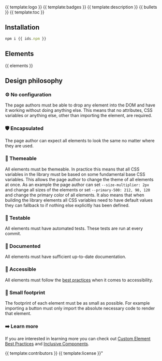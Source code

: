 {{ template:logo }}
{{ template:badges }}
{{ template:description }}
{{ bullets }}
{{ template:toc }}

## Installation

```javascript
npm i {{ ids.npm }}
```

## Elements
{{ elements }}

## Design philosophy

### ⚙️ No configuration

The page authors must be able to drop any element into the DOM and have it working without doing anything else. This means that no attributes, CSS variables or anything else, other than importing the element, are required.

### 🛡 Encapsulated

The page author can expect all elements to look the same no matter where they are used.

### 🎨 Themeable

All elements must be themeable. In practice this means that all CSS variables in the library must be based on some fundamental base CSS variables. This allows the page author to change the theme of all elements at once. As an example the page author can set `--size-multiplier: 2px` and change all sizes of the elements or set `--primary-500: 212, 90, 120` and change the primary color of all elements. It also means that when building the library elements all CSS variables need to have default values they can fallback to if nothing else explicitly has been defined.

### 🧮 Testable

All elements must have automated tests. These tests are run at every commit.

### 📃 Documented

All elements must have sufficient up-to-date documentation.

### 🔦 Accessible

All elements must follow the [best practices](https://www.w3.org/WAI/standards-guidelines/aria/) when it comes to accessibility.

### 🦶 Small footprint

The footprint of each element must be as small as possible. For example importing a button must only import the absolute necessary code to render that element.

### ➡️ Learn more

If you are interested in learning more you can check out [Custom Element Best Practices](https://developers.google.com/web/fundamentals/web-components/best-practices) and [Inclusive Components](https://inclusive-components.design/#components).

{{ template:contributors }}
{{ template:license }}"

